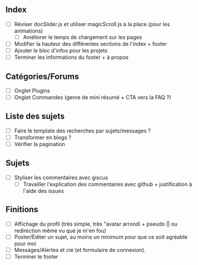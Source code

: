 ## Index
- [ ] Réviser docSlider.js et utiliser magicScroll.js à la place (pour les animations)
  - [ ] Améliorer le temps de chargement sur les pages 
- [ ] Modifier la hauteur des différentes sections de l'index + footer
- [ ] Ajouter le bloc d'infos pour les projets
- [ ] Terminer les informations du footer + à propos

## Catégories/Forums
- [ ] Onglet Plugins
- [ ] Onglet Commandes (genre de mini résumé + CTA vers la FAQ ?)

## Liste des sujets
- [ ] Faire le template des recherches par sujets/messages ?
- [ ] Transformer en blogs ?
- [ ] Vérifier la pagination

## Sujets
- [ ] Styliser les commentaires avec giscus
  - [ ] Travailler l'explication des commentaires avec github + justification à l'aide des issues

## Finitions
- [ ] Affichage du profil (très simple, très "avatar arrondi + pseudo || ou redirection même vu que je m'en fou)
- [ ] Poster/Éditer un sujet, au moins un minimum pour que ce soit agréable pour moi
- [ ] Messages/Alertes et cie (et formulaire de connexion).
- [ ] Terminer le footer
